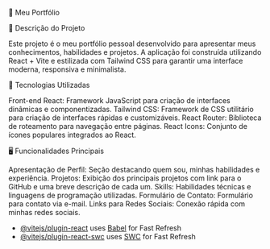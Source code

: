 💼 Meu Portfólio

📄 Descrição do Projeto

Este projeto é o meu portfólio pessoal desenvolvido para apresentar meus conhecimentos, habilidades e projetos. A aplicação foi construída utilizando React + Vite e estilizada com Tailwind CSS para garantir uma interface moderna, responsiva e minimalista. 

🚀 Tecnologias Utilizadas

Front-end
React: Framework JavaScript para criação de interfaces dinâmicas e componentizadas.
Tailwind CSS: Framework de CSS utilitário para criação de interfaces rápidas e customizáveis.
React Router: Biblioteca de roteamento para navegação entre páginas.
React Icons: Conjunto de ícones populares integrados ao React.

🖥️ Funcionalidades Principais

Apresentação de Perfil: Seção destacando quem sou, minhas habilidades e experiência.
Projetos: Exibição dos principais projetos com link para o GitHub e uma breve descrição de cada um.
Skills: Habilidades técnicas e linguagens de programação utilizadas.
Formulário de Contato: Formulário para contato via e-mail.
Links para Redes Sociais: Conexão rápida com minhas redes sociais.


- [@vitejs/plugin-react](https://github.com/vitejs/vite-plugin-react/blob/main/packages/plugin-react/README.md) uses [Babel](https://babeljs.io/) for Fast Refresh
- [@vitejs/plugin-react-swc](https://github.com/vitejs/vite-plugin-react-swc) uses [SWC](https://swc.rs/) for Fast Refresh
